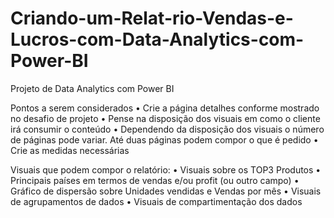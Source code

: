 # Criando-um-Relat-rio-Vendas-e-Lucros-com-Data-Analytics-com-Power-BI

Projeto de Data Analytics com Power BI 

Pontos a serem considerados
•	Crie a página detalhes conforme mostrado no desafio de projeto
•	Pense na disposição dos visuais em como o cliente irá consumir o conteúdo
•	Dependendo da disposição dos visuais o número de páginas pode variar. Até duas páginas podem compor o que é pedido
•	Crie as medidas necessárias

Visuais que podem compor o relatório:
•	Visuais sobre os TOP3 Produtos
•	Principais países em termos de vendas e/ou profit (ou outro campo)
•	Gráfico de dispersão sobre Unidades vendidas e Vendas por mês
•	Visuais de agrupamentos de dados
•	Visuais de compartimentação dos dados
